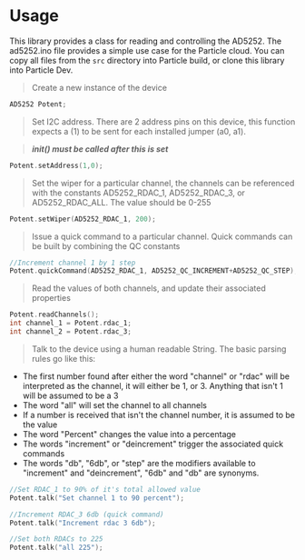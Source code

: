 # Usage

This library provides a class for reading and controlling the AD5252. The ad5252.ino file provides a simple use case for the Particle cloud. You can copy all files from the `src` directory into Particle build, or clone this library into Particle Dev.

>Create a new instance of the device
```cpp
AD5252 Potent;
```

>Set I2C address. There are 2 address pins on this device, this function expects a (1) to be sent for each installed jumper (a0, a1).

>***init() must be called after this is set***
```cpp
Potent.setAddress(1,0);
```

>Set the wiper for a particular channel, the channels can be referenced with the constants AD5252_RDAC_1, AD5252_RDAC_3, or AD5252_RDAC_ALL. The value should be 0-255
```cpp
Potent.setWiper(AD5252_RDAC_1, 200);
```

>Issue a quick command to a particular channel. Quick commands can be built by combining the QC constants
```cpp
//Increment channel 1 by 1 step
Potent.quickCommand(AD5252_RDAC_1, AD5252_QC_INCREMENT+AD5252_QC_STEP);
```

>Read the values of both channels, and update their associated properties
```cpp
Potent.readChannels();
int channel_1 = Potent.rdac_1;
int channel_2 = Potent.rdac_3;
```

>Talk to the device using a human readable String. The basic parsing rules go like this:
 - The first number found after either the word "channel" or  "rdac" will be interpreted as the channel, it will either be 1, or 3. Anything that isn't 1 will be assumed to be a 3
 - The word "all" will set the channel to all channels
 - If a number is received that isn't the channel number, it is assumed to be the value
 - The word "Percent" changes the value into a percentage
 - The words "increment" or "deincrement" trigger the associated quick commands
 - The words "db", "6db", or "step" are the modifiers available to "increment" and "deincrement", "6db" and "db" are synonyms.
```cpp
//Set RDAC_1 to 90% of it's total allowed value
Potent.talk("Set channel 1 to 90 percent");

//Increment RDAC_3 6db (quick command)
Potent.talk("Increment rdac 3 6db");

//Set both RDACs to 225
Potent.talk("all 225");
```
